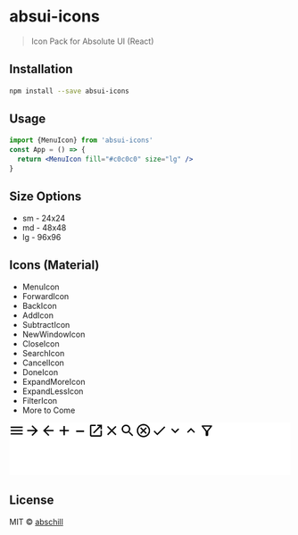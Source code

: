 # absui-icons

> Icon Pack for Absolute UI (React)
## Installation

```bash
npm install --save absui-icons
```

## Usage
```jsx
import {MenuIcon} from 'absui-icons'
const App = () => {
  return <MenuIcon fill="#c0c0c0" size="lg" />
}
```
## Size Options
- sm - 24x24
- md - 48x48 
- lg - 96x96

## Icons (Material)
- MenuIcon
- ForwardIcon
- BackIcon
- AddIcon
- SubtractIcon
- NewWindowIcon
- CloseIcon
- SearchIcon
- CancelIcon
- DoneIcon
- ExpandMoreIcon
- ExpandLessIcon
- FilterIcon
- More to Come

![Icon Pack](./icons.PNG)
## License

MIT © [abschill](https://github.com/abschill)
